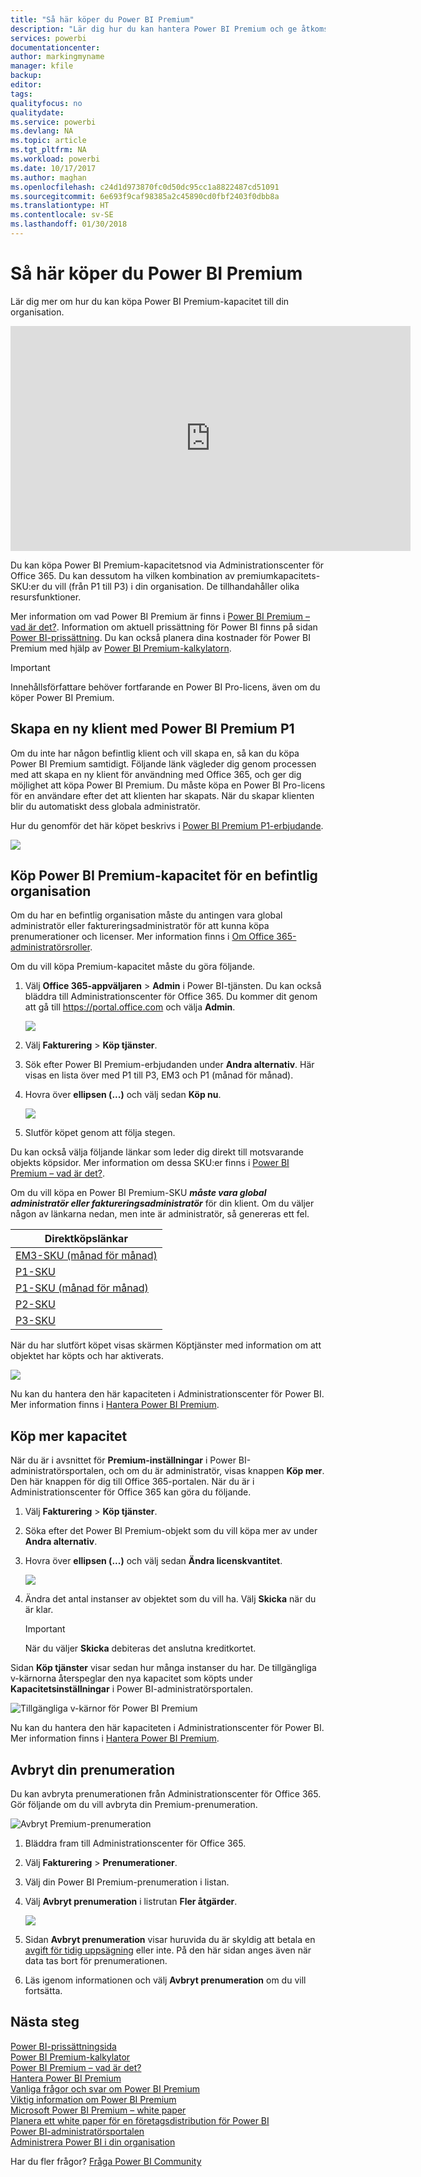 ```yaml
---
title: "Så här köper du Power BI Premium"
description: "Lär dig hur du kan hantera Power BI Premium och ge åtkomst till innehåll för hela organisationen."
services: powerbi
documentationcenter: 
author: markingmyname
manager: kfile
backup: 
editor: 
tags: 
qualityfocus: no
qualitydate: 
ms.service: powerbi
ms.devlang: NA
ms.topic: article
ms.tgt_pltfrm: NA
ms.workload: powerbi
ms.date: 10/17/2017
ms.author: maghan
ms.openlocfilehash: c24d1d973870fc0d50dc95cc1a8822487cd51091
ms.sourcegitcommit: 6e693f9caf98385a2c45890cd0fbf2403f0dbb8a
ms.translationtype: HT
ms.contentlocale: sv-SE
ms.lasthandoff: 01/30/2018
---
```

# <a name="how-to-purchase-power-bi-premium"></a>Så här köper du Power BI Premium
Lär dig mer om hur du kan köpa Power BI Premium-kapacitet till din organisation.

<iframe width="640" height="360" src="https://www.youtube.com/embed/NkvYs5Qp4iA?rel=0&amp;showinfo=0" frameborder="0" allowfullscreen></iframe>

Du kan köpa Power BI Premium-kapacitetsnod via Administrationscenter för Office 365. Du kan dessutom ha vilken kombination av premiumkapacitets-SKU:er du vill (från P1 till P3) i din organisation. De tillhandahåller olika resursfunktioner.

Mer information om vad Power BI Premium är finns i [Power BI Premium – vad är det?](service-premium.md). Information om aktuell prissättning för Power BI finns på sidan [Power BI-prissättning](https://powerbi.microsoft.com/pricing/). Du kan också planera dina kostnader för Power BI Premium med hjälp av [Power BI Premium-kalkylatorn](https://powerbi.microsoft.com/calculator/).

> [!IMPORTANT]
> Innehållsförfattare behöver fortfarande en Power BI Pro-licens, även om du köper Power BI Premium.
> 
> 

## <a name="create-a-new-tenant-with-power-bi-premium-p1"></a>Skapa en ny klient med Power BI Premium P1
Om du inte har någon befintlig klient och vill skapa en, så kan du köpa Power BI Premium samtidigt. Följande länk vägleder dig genom processen med att skapa en ny klient för användning med Office 365, och ger dig möjlighet att köpa Power BI Premium. Du måste köpa en Power BI Pro-licens för en användare efter det att klienten har skapats. När du skapar klienten blir du automatiskt dess globala administratör.

Hur du genomför det här köpet beskrivs i [Power BI Premium P1-erbjudande](https://signup.microsoft.com/Signup?OfferId=b3ec5615-cc11-48de-967d-8d79f7cb0af1).

![](media/service-admin-premium-purchase/premium-purchase-with-tenant.png)

## <a name="purchase-a-power-bi-premium-capacity-for-an-existing-organization"></a>Köp Power BI Premium-kapacitet för en befintlig organisation
Om du har en befintlig organisation måste du antingen vara global administratör eller faktureringsadministratör för att kunna köpa prenumerationer och licenser. Mer information finns i [Om Office 365-administratörsroller](https://support.office.com/article/About-Office-365-admin-roles-da585eea-f576-4f55-a1e0-87090b6aaa9d).

Om du vill köpa Premium-kapacitet måste du göra följande.

1. Välj **Office 365-appväljaren** > **Admin** i Power BI-tjänsten. Du kan också bläddra till Administrationscenter för Office 365. Du kommer dit genom att gå till https://portal.office.com och välja **Admin**.
   
    ![](media/service-admin-premium-purchase/o365-app-picker.png)
2. Välj **Fakturering** > **Köp tjänster**.
3. Sök efter Power BI Premium-erbjudanden under **Andra alternativ**. Här visas en lista över med P1 till P3, EM3 och P1 (månad för månad).
4. Hovra över **ellipsen (...)**  och välj sedan **Köp nu**.
   
    ![](media/service-admin-premium-purchase/premium-purchase.png)
5. Slutför köpet genom att följa stegen.

Du kan också välja följande länkar som leder dig direkt till motsvarande objekts köpsidor. Mer information om dessa SKU:er finns i [Power BI Premium – vad är det?](service-premium.md#premiumskus).

Om du vill köpa en Power BI Premium-SKU ***måste vara global administratör eller faktureringsadministratör*** för din klient. Om du väljer någon av länkarna nedan, men inte är administratör, så genereras ett fel.

| Direktköpslänkar |
| --- |
| [EM3-SKU (månad för månad)](https://portal.office.com/commerce/completeorder.aspx?OfferId=4004702D-749C-4F74-BF47-3048F1833780&adminportal=1) |
| [P1-SKU](https://portal.office.com/commerce/completeorder.aspx?OfferId=b3ec5615-cc11-48de-967d-8d79f7cb0af1&adminportal=1) |
| [P1-SKU (månad för månad)](https://portal.office.com/commerce/completeorder.aspx?OfferId=E4C8EDD3-74A1-4D42-A738-C647972FBE81&adminportal=1) |
| [P2-SKU](https://portal.office.com/commerce/completeorder.aspx?OfferId=062F2AA7-B4BC-4B0E-980F-2072102D8605&adminportal=1) |
| [P3-SKU](https://portal.office.com/commerce/completeorder.aspx?OfferId=40c7d673-375c-42a1-84ca-f993a524fed0&adminportal=1) |

När du har slutfört köpet visas skärmen Köptjänster med information om att objektet har köpts och har aktiverats.

![](media/service-admin-premium-purchase/premium-purchased.png)

Nu kan du hantera den här kapaciteten i Administrationscenter för Power BI. Mer information finns i [Hantera Power BI Premium](service-admin-premium-manage.md).

## <a name="purchase-more-capacities"></a>Köp mer kapacitet
När du är i avsnittet för **Premium-inställningar** i Power BI-administratörsportalen, och om du är administratör, visas knappen **Köp mer**. Den här knappen för dig till Office 365-portalen. När du är i Administrationscenter för Office 365 kan göra du följande.

1. Välj **Fakturering** > **Köp tjänster**.
2. Söka efter det Power BI Premium-objekt som du vill köpa mer av under **Andra alternativ**.
3. Hovra över **ellipsen (...)**  och välj sedan **Ändra licenskvantitet**.
   
    ![](media/service-admin-premium-purchase/premium-purchase-more.png)
4. Ändra det antal instanser av objektet som du vill ha. Välj **Skicka** när du är klar.
   
   > [!IMPORTANT]
   > När du väljer **Skicka** debiteras det anslutna kreditkortet.
   > 
   > 

Sidan **Köp tjänster** visar sedan hur många instanser du har. De tillgängliga v-kärnorna återspeglar den nya kapacitet som köpts under **Kapacitetsinställningar** i Power BI-administratörsportalen.

![Tillgängliga v-kärnor för Power BI Premium](media/service-admin-premium-purchase/premium-capacities.png)

Nu kan du hantera den här kapaciteten i Administrationscenter för Power BI. Mer information finns i [Hantera Power BI Premium](service-admin-premium-manage.md).

## <a name="cancel-your-subscription"></a>Avbryt din prenumeration
Du kan avbryta prenumerationen från Administrationscenter för Office 365. Gör följande om du vill avbryta din Premium-prenumeration.

![](media/service-admin-premium-purchase/premium-cancel-subscription.png "Avbryt Premium-prenumeration")

1. Bläddra fram till Administrationscenter för Office 365.
2. Välj **Fakturering** > **Prenumerationer**.
3. Välj din Power BI Premium-prenumeration i listan.
4. Välj **Avbryt prenumeration** i listrutan **Fler åtgärder**.
   
    ![](media/service-admin-premium-purchase/o365-more-actions.png)
5. Sidan **Avbryt prenumeration** visar huruvida du är skyldig att betala en [avgift för tidig uppsägning](https://support.office.com/article/early-termination-fees-6487d4de-401a-466f-8bc3-c0beb5cc40d3) eller inte. På den här sidan anges även när data tas bort för prenumerationen.
6. Läs igenom informationen och välj **Avbryt prenumeration** om du vill fortsätta.

## <a name="next-steps"></a>Nästa steg
[Power BI-prissättningsida](https://powerbi.microsoft.com/pricing/)  
[Power BI Premium-kalkylator](https://powerbi.microsoft.com/calculator/)  
[Power BI Premium – vad är det?](service-premium.md)  
[Hantera Power BI Premium](service-admin-premium-manage.md)  
[Vanliga frågor och svar om Power BI Premium](service-premium-faq.md)  
[Viktig information om Power BI Premium](service-premium-release-notes.md)  
[Microsoft Power BI Premium – white paper](https://aka.ms/pbipremiumwhitepaper)  
[Planera ett white paper för en företagsdistribution för Power BI](https://aka.ms/pbienterprisedeploy)  
[Power BI-administratörsportalen](service-admin-portal.md)  
[Administrera Power BI i din organisation](service-admin-administering-power-bi-in-your-organization.md)  

Har du fler frågor? [Fråga Power BI Community](http://community.powerbi.com/)

